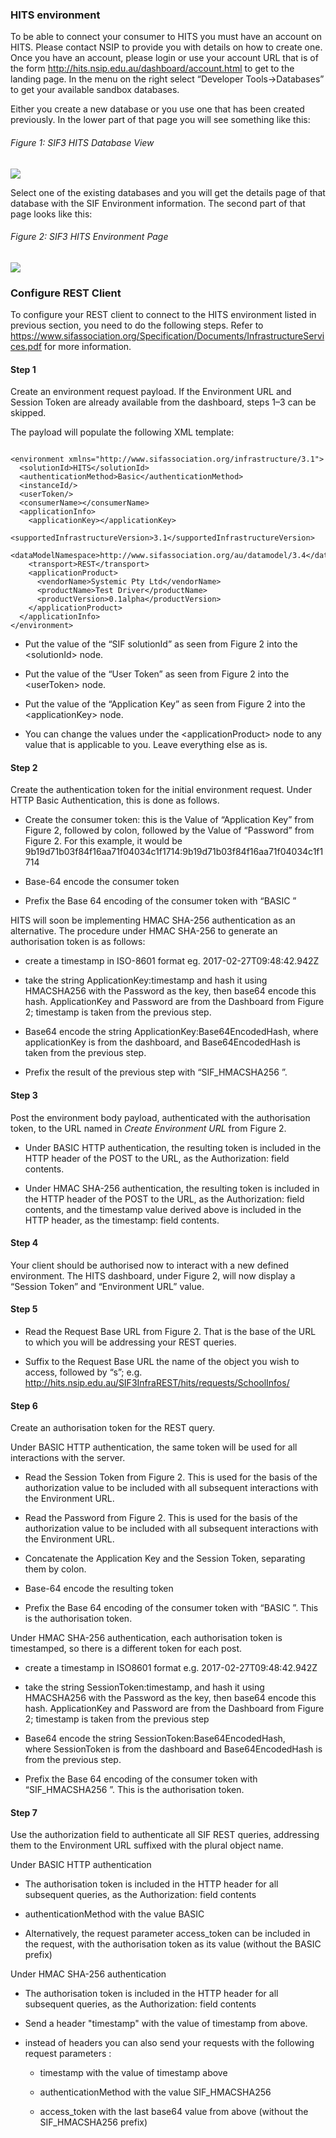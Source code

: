
### HITS environment

To be able to connect your consumer to HITS you must have an account on
HITS. Please contact NSIP to provide you with details on how to create
one. Once you have an account, please login or use your account URL that
is of the form <http://hits.nsip.edu.au/dashboard/account.html> to get
to the landing page. In the menu on the right select “Developer
Tools-&gt;Databases” to get your available sandbox databases.

Either you create a new database or you use one that has been created
previously. In the lower part of that page you will see something like
this:

###### Figure 1: SIF3 HITS Database View

![](figure1.png)

Select one of the existing databases and you will get the details page
of that database with the SIF Environment information. The second part
of that page looks like this:

###### Figure 2: SIF3 HITS Environment Page

![](figure2.png)

### Configure REST Client 

To configure your REST client to connect to the HITS environment listed
in previous section, you need to do the following steps. Refer to
https://www.sifassociation.org/Specification/Documents/InfrastructureServices.pdf
for more information.

#### Step 1
Create an environment request payload. If the Environment
URL and Session Token are already available from the dashboard, steps
1–3 can be skipped.

The payload will populate the following XML template:

```

<environment xmlns="http://www.sifassociation.org/infrastructure/3.1">
  <solutionId>HITS</solutionId>
  <authenticationMethod>Basic</authenticationMethod>
  <instanceId/>
  <userToken/>
  <consumerName></consumerName>
  <applicationInfo>
    <applicationKey></applicationKey>
    <supportedInfrastructureVersion>3.1</supportedInfrastructureVersion>
  <dataModelNamespace>http://www.sifassociation.org/au/datamodel/3.4</dataModelNamespace>
    <transport>REST</transport>
    <applicationProduct>
      <vendorName>Systemic Pty Ltd</vendorName>
      <productName>Test Driver</productName>
      <productVersion>0.1alpha</productVersion>
    </applicationProduct>
  </applicationInfo>
</environment>

```


-   Put the value of the “SIF solutionId” as seen from Figure 2 into the
    &lt;solutionId&gt; node.

-   Put the value of the “User Token” as seen from Figure 2 into the
    &lt;userToken&gt; node.

-   Put the value of the “Application Key” as seen from Figure 2 into
    the &lt;applicationKey&gt; node.

-   You can change the values under the &lt;applicationProduct&gt; node
    to any value that is applicable to you. Leave everything else as is.

#### Step 2
Create the authentication token for the initial environment
request. Under HTTP Basic Authentication, this is done as follows.

-   Create the consumer token: this is the Value of “Application Key”
    from Figure 2, followed by colon, followed by the Value of
    “Password” from Figure 2. For this example, it would be
    9b19d71b03f84f16aa71f04034c1f1714:9b19d71b03f84f16aa71f04034c1f1714

-   Base-64 encode the consumer token

-   Prefix the Base 64 encoding of the consumer token with “BASIC ”

HITS will soon be implementing HMAC SHA-256 authentication as an
alternative. The procedure under HMAC SHA-256 to generate an
authorisation token is as follows:

-   create a timestamp in ISO-8601 format eg. 2017-02-27T09:48:42.942Z

-   take the string ApplicationKey:timestamp and hash it using
    HMACSHA256 with the Password as the key, then base64 encode
    this hash. ApplicationKey and Password are from the Dashboard from
    Figure 2; timestamp is taken from the previous step.

-   Base64 encode the string ApplicationKey:Base64EncodedHash, where
    applicationKey is from the dashboard, and Base64EncodedHash is taken
    from the previous step.

-   Prefix the result of the previous step with “SIF\_HMACSHA256 ”.

#### Step 3 
Post the environment body payload, authenticated with the
authorisation token, to the URL named in *Create Environment URL* from
Figure 2.

-   Under BASIC HTTP authentication, the resulting token is included in
    the HTTP header of the POST to the URL, as the Authorization:
    field contents.

-   Under HMAC SHA-256 authentication, the resulting token is included
    in the HTTP header of the POST to the URL, as the Authorization:
    field contents, and the timestamp value derived above is included in
    the HTTP header, as the timestamp: field contents.

#### Step 4 
Your client should be authorised now to interact with a new
defined environment. The HITS dashboard, under Figure 2, will now
display a “Session Token” and “Environment URL” value.

#### Step 5

-   Read the Request Base URL from Figure 2. That is the base of the URL
    to which you will be addressing your REST queries.

-   Suffix to the Request Base URL the name of the object you wish to
    access, followed by “s”; e.g.
    <http://hits.nsip.edu.au/SIF3InfraREST/hits/requests/SchoolInfos/>

#### Step 6 
Create an authorisation token for the REST query.

Under BASIC HTTP authentication, the same token will be used for all
interactions with the server.

-   Read the Session Token from Figure 2. This is used for the basis of
    the authorization value to be included with all subsequent
    interactions with the Environment URL.

-   Read the Password from Figure 2. This is used for the basis of the
    authorization value to be included with all subsequent interactions
    with the Environment URL.

-   Concatenate the Application Key and the Session Token, separating
    them by colon.

<!-- -->

-   Base-64 encode the resulting token

-   Prefix the Base 64 encoding of the consumer token with “BASIC ”.
    This is the authorisation token.

Under HMAC SHA-256 authentication, each authorisation token is
timestamped, so there is a different token for each post.

-   create a timestamp in ISO8601 format e.g. 2017-02-27T09:48:42.942Z

-   take the string SessionToken:timestamp, and hash it using HMACSHA256
    with the Password as the key, then base64 encode this hash.
    ApplicationKey and Password are from the Dashboard from Figure 2;
    timestamp is taken from the previous step

-   Base64 encode the string SessionToken:Base64EncodedHash,
    where SessionToken is from the dashboard and Base64EncodedHash is
    from the previous step.

-   Prefix the Base 64 encoding of the consumer token with
    “SIF\_HMACSHA256 ”. This is the authorisation token.

#### Step 7

Use the authorization field to authenticate all SIF REST queries,
addressing them to the Environment URL suffixed with the plural object
name.

Under BASIC HTTP authentication

-   The authorisation token is included in the HTTP header for all
    subsequent queries, as the Authorization: field contents

-   authenticationMethod with the value BASIC

-   Alternatively, the request parameter access\_token can be included
    in the request, with the authorisation token as its value (without
    the BASIC prefix)

Under HMAC SHA-256 authentication

-   The authorisation token is included in the HTTP header for all
    subsequent queries, as the Authorization: field contents

-   Send a header "timestamp" with the value of timestamp from above.

-   instead of headers you can also send your requests with the
    following request parameters :

    -   timestamp with the value of timestamp above

    -   authenticationMethod with the value SIF\_HMACSHA256

    -   access\_token with the last base64 value from above (without the
        SIF\_HMACSHA256 prefix)

